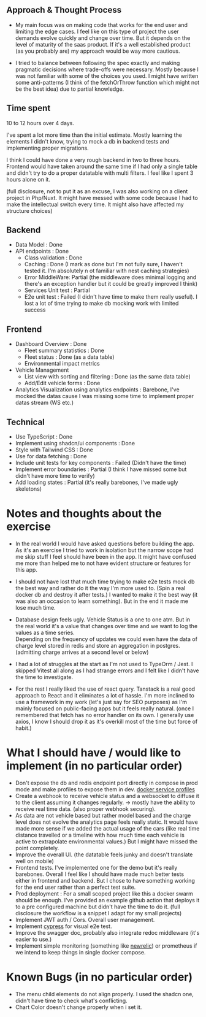 ## Approach & Thought Process

- My main focus was on making code that works for the end user and limiting the edge cases. I feel like on this type of project the user demands evolve quickly and change over time. But it depends on the level of maturity of the saas product. If it's a well established product (as you probably are) my approach would be way more cautious.

- I tried to balance between following the spec exactly and making pragmatic decisions where trade-offs were necessary. Mostly because I was not familiar with some of the choices you used. I might have written some anti-patterns (I think of the fetchOrThrow function which might not be the best idea) due to partial knowledge.

## Time spent

10 to 12 hours over 4 days.

I've spent a lot more time than the initial estimate. Mostly learning the elements I didn't know, trying to mock a db in backend tests and implementing proper migrations.

I think I could have done a very rough backend in two to three hours. Frontend would have taken around the same time if I had only a single table and didn't try to do a proper datatable with multi filters. I feel like I spent 3 hours alone on it.

(full disclosure, not to put it as an excuse, I was also working on a client project in Php/Nuxt. It might have messed with some code because I had to make the intellectual switch every time. It might also have affected my structure choices)

## Backend

- Data Model : Done
- API endpoints : Done
    - Class validation : Done
    - Caching : Done (I mark as done but I'm not fully sure, I haven't tested it. I'm absolutely n ot familiar with nest caching strategies)
    - Error MiddleWare: Partial (the middleware does minimal logging and there's an exception handler but it could be greatly improved I think)
    - Services Unit test : Partial
    - E2e unit test : Failed (I didn't have time to make them really useful). I lost a lot of time trying to make db mocking work with limited success

## Frontend

- Dashboard Overview : Done
    - Fleet summary statistics : Done
    - Fleet status : Done (as a data table)
    - Environmental impact metrics
- Vehicle Management
    - List view with sorting and filtering : Done (as the same data table)
    - Add/Edit vehicle forms : Done
- Analytics Visualization using analytics endpoints : Barebone, I've mocked the datas cause I was missing some time to implement proper datas stream (WS etc.)

## Technical

- Use TypeScript : Done
- Implement using shadcn/ui components : Done
- Style with Tailwind CSS : Done
- Use for data fetching : Done
- Include unit tests for key components : Failed (Didn't have the time)
- Implement error boundaries : Partial (I think I have missed some but didn't have more time to verify)
- Add loading states : Partial (it's really barebones, I've made ugly skeletons)

# Notes and thoughts about the exercise

- In the real world I would have asked questions before building the app. As it's an exercise I tried to work in isolation but the narrow scope had me skip stuff I feel should have been in the app. It might have confused me more than helped me to not have evident structure or features for this app.

- I should not have lost that much time trying to make e2e tests mock db the best way and rather do it the way I'm more used to. (Spin a real docker db and destroy it after tests.) I wanted to make it the best way (it was also an occasion to learn something). But in the end it made me lose much time.

- Database design feels ugly. Vehicle Status is a one to one atm. But in the real world it's a value that changes over time and we want to log the values as a time series.  
  Depending on the frequency of updates we could even have the data of charge level stored in redis and store an aggregation in postgres. (admitting charge arrives at a second level or below)

- I had a lot of struggles at the start as I'm not used to TypeOrm / Jest. I skipped Vitest all along as I had strange errors and I felt like I didn't have the time to investigate.

- For the rest I really liked the use of react query. Tanstack is a real good approach to React and it eliminates a lot of hassle. I'm more inclined to use a framework in my work (let's just say for SEO purposes) as I'm mainly focused on public-facing apps but it feels really natural. (once I remembered that fetch has no error handler on its own. I generally use axios, I know I should drop it as it's overkill most of the time but force of habit.)

# What I should have / would like to implement (in no particular order)

- Don't expose the db and redis endpoint port directly in compose in prod mode and make profiles to expose them in dev. [docker service profiles](https://docs.docker.com/compose/how-tos/profiles/)
- Create a webhook to receive vehicle status and a websocket to diffuse it to the client assuming it changes regularly. -> mostly have the ability to receive real time data. (also proper webhook securing).
- As data are not vehicle based but rather model based and the charge level does not evolve the analytics page feels really static. It would have made more sense if we added the actual usage of the cars (like real time distance travelled or a timeline with how much time each vehicle is active to extrapolate environmental values.) But I might have missed the point completely.
- Improve the overall UI. (the datatable feels junky and doesn't translate well on mobile)
- Frontend tests. I've implemented one for the demo but it's really barebones. Overall I feel like I should have made much better tests either in frontend and backend. But I chose to have something working for the end user rather than a perfect test suite.
- Prod deployment : For a small scoped project like this a docker swarm should be enough. I've provided an example github action that deploys it to a pre configured machine but didn't have the time to do it. (full disclosure the workflow is a snippet I adapt for my small projects)
- Implement JWT auth / Cors. Overall user management.
- Implement [cypress](https://www.cypress.io/) for visual e2e test.
- Improve the swagger doc, probably also integrate redoc middleware (it's easier to use.)
- Implement simple monitoring (something like [newrelic](https://newrelic.com)) or prometheus if we intend to keep things in single docker compose.

# Known Bugs (in no particular order)

- The menu child elements do not align properly. I used the shadcn one, didn't have time to check what's conflicting.
- Chart Color doesn't change properly when i set it.
